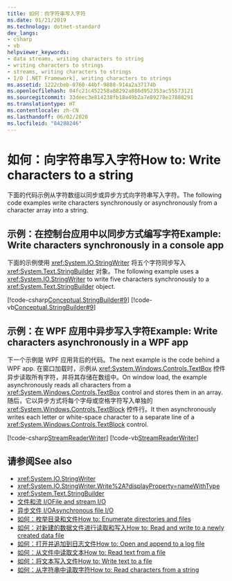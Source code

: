 ```yaml
---
title: 如何：向字符串写入字符
ms.date: 01/21/2019
ms.technology: dotnet-standard
dev_langs:
- csharp
- vb
helpviewer_keywords:
- data streams, writing characters to string
- writing characters to strings
- streams, writing characters to strings
- I/O [.NET Framework], writing characters to strings
ms.assetid: 1222cbeb-0760-44bf-9888-914a2a37174b
ms.openlocfilehash: 04fc21c452258a88292a886d952353ac55573121
ms.sourcegitcommit: 33deec3e814238fb18a49b2a7e89278e27888291
ms.translationtype: HT
ms.contentlocale: zh-CN
ms.lasthandoff: 06/02/2020
ms.locfileid: "84288246"
---
```

# <a name="how-to-write-characters-to-a-string"></a><span data-ttu-id="03741-102">如何：向字符串写入字符</span><span class="sxs-lookup"><span data-stu-id="03741-102">How to: Write characters to a string</span></span>
<span data-ttu-id="03741-103">下面的代码示例从字符数组以同步或异步方式向字符串写入字符。</span><span class="sxs-lookup"><span data-stu-id="03741-103">The following code examples write characters synchronously or asynchronously from a character array into a string.</span></span>  
  
## <a name="example-write-characters-synchronously-in-a-console-app"></a><span data-ttu-id="03741-104">示例：在控制台应用中以同步方式编写字符</span><span class="sxs-lookup"><span data-stu-id="03741-104">Example: Write characters synchronously in a console app</span></span>  
 <span data-ttu-id="03741-105">下面的示例使用 <xref:System.IO.StringWriter> 将五个字符同步写入 <xref:System.Text.StringBuilder> 对象。</span><span class="sxs-lookup"><span data-stu-id="03741-105">The following example uses a <xref:System.IO.StringWriter> to write five characters synchronously to a <xref:System.Text.StringBuilder> object.</span></span>
  
 [!code-csharp[Conceptual.StringBuilder#9](../../../samples/snippets/csharp/VS_Snippets_CLR/Conceptual.StringBuilder/cs/example2.cs#9)]
 [!code-vb[Conceptual.StringBuilder#9](../../../samples/snippets/visualbasic/VS_Snippets_CLR/Conceptual.StringBuilder/vb/example2.vb#9)]  
  
## <a name="example-write-characters-asynchronously-in-a-wpf-app"></a><span data-ttu-id="03741-106">示例：在 WPF 应用中异步写入字符</span><span class="sxs-lookup"><span data-stu-id="03741-106">Example: Write characters asynchronously in a WPF app</span></span>
 <span data-ttu-id="03741-107">下一个示例是 WPF 应用背后的代码。</span><span class="sxs-lookup"><span data-stu-id="03741-107">The next example is the code behind a WPF app.</span></span> <span data-ttu-id="03741-108">在窗口加载时，示例从 <xref:System.Windows.Controls.TextBox> 控件异步读取所有字符，并将其存储在数组中。</span><span class="sxs-lookup"><span data-stu-id="03741-108">On window load, the example asynchronously reads all characters from a <xref:System.Windows.Controls.TextBox> control and stores them in an array.</span></span> <span data-ttu-id="03741-109">随后，它以异步方式将每个字母或空格字符写入单独的 <xref:System.Windows.Controls.TextBlock> 控件行。</span><span class="sxs-lookup"><span data-stu-id="03741-109">It then asynchronously writes each letter or white-space character to a separate line of a <xref:System.Windows.Controls.TextBlock> control.</span></span>  
  
 [!code-csharp[StreamReaderWriter](../../../samples/snippets/csharp/VS_Snippets_Wpf/StringReaderWriter/MainWindow.xaml.cs)]
 [!code-vb[StreamReaderWriter](../../../samples/snippets/visualbasic/VS_Snippets_Wpf/StringReaderWriter/MainWindow.xaml.vb)]  
  
## <a name="see-also"></a><span data-ttu-id="03741-110">请参阅</span><span class="sxs-lookup"><span data-stu-id="03741-110">See also</span></span>

- <xref:System.IO.StringWriter>  
- <xref:System.IO.StringWriter.Write%2A?displayProperty=nameWithType>  
- <xref:System.Text.StringBuilder>  
- [<span data-ttu-id="03741-111">文件和流 I/O</span><span class="sxs-lookup"><span data-stu-id="03741-111">File and stream I/O</span></span>](index.md)  
- [<span data-ttu-id="03741-112">异步文件 I/O</span><span class="sxs-lookup"><span data-stu-id="03741-112">Asynchronous file I/O</span></span>](asynchronous-file-i-o.md)  
- [<span data-ttu-id="03741-113">如何：枚举目录和文件</span><span class="sxs-lookup"><span data-stu-id="03741-113">How to: Enumerate directories and files</span></span>](how-to-enumerate-directories-and-files.md)  
- [<span data-ttu-id="03741-114">如何：对新建的数据文件进行读取和写入</span><span class="sxs-lookup"><span data-stu-id="03741-114">How to: Read and write to a newly created data file</span></span>](how-to-read-and-write-to-a-newly-created-data-file.md)  
- [<span data-ttu-id="03741-115">如何：打开并追加到日志文件</span><span class="sxs-lookup"><span data-stu-id="03741-115">How to: Open and append to a log file</span></span>](how-to-open-and-append-to-a-log-file.md)  
- [<span data-ttu-id="03741-116">如何：从文件中读取文本</span><span class="sxs-lookup"><span data-stu-id="03741-116">How to: Read text from a file</span></span>](how-to-read-text-from-a-file.md)  
- [<span data-ttu-id="03741-117">如何：将文本写入文件</span><span class="sxs-lookup"><span data-stu-id="03741-117">How to: Write text to a file</span></span>](how-to-write-text-to-a-file.md)  
- [<span data-ttu-id="03741-118">如何：从字符串中读取字符</span><span class="sxs-lookup"><span data-stu-id="03741-118">How to: Read characters from a string</span></span>](how-to-read-characters-from-a-string.md)
